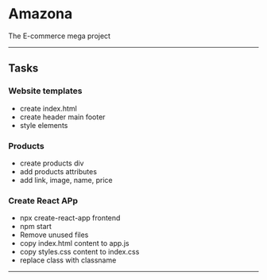# Amazona
The E-commerce mega project
<hr>

## Tasks

### Website templates
- create index.html
- create header main footer
- style elements


### Products
- create products div
- add products attributes
- add link, image, name, price

### Create React APp
- npx create-react-app frontend
- npm start
- Remove unused files
- copy index.html content to app.js
- copy styles.css content to index.css
- replace class with classname
<hr>

